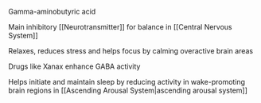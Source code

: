 Gamma-aminobutyric acid

Main inhibitory [[Neurotransmitter]] for balance in [[Central Nervous System]]

Relaxes, reduces stress and helps focus by calming overactive brain areas

Drugs like Xanax enhance GABA activity

Helps initiate and maintain sleep by reducing activity in wake-promoting brain regions in [[Ascending Arousal System|ascending arousal system]]

